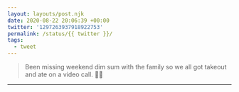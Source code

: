 ```yaml
---
layout: layouts/post.njk
date: 2020-08-22 20:06:39 +00:00
twitter: '1297263937918922753'
permalink: /status/{{ twitter }}/
tags: 
  - tweet
---
```


> Been missing weekend dim sum with the family so we all got takeout and ate on a video call. 🥟💚

---
